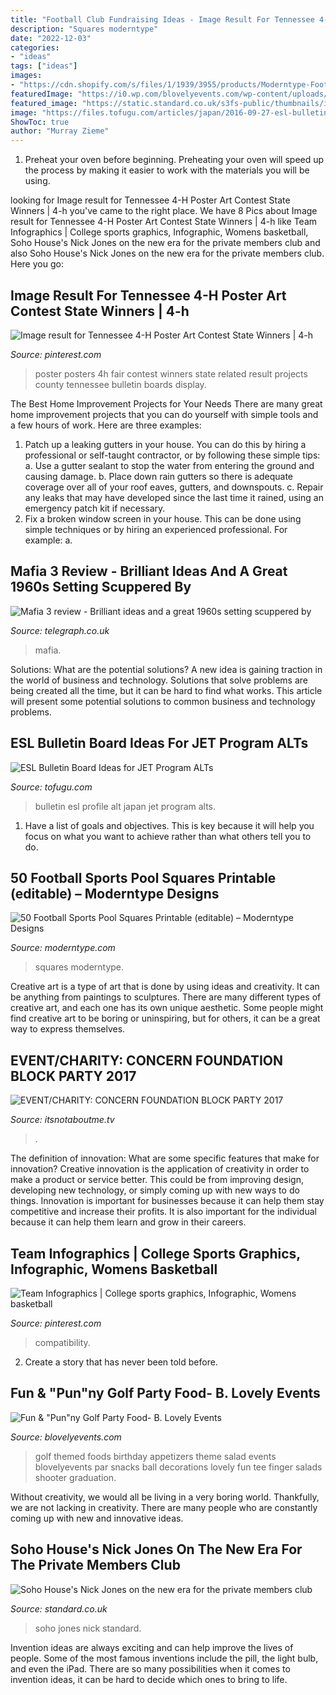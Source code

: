 ```yaml
---
title: "Football Club Fundraising Ideas - Image Result For Tennessee 4-h Poster Art Contest State Winners"
description: "Squares moderntype"
date: "2022-12-03"
categories:
- "ideas"
tags: ["ideas"]
images:
- "https://cdn.shopify.com/s/files/1/1939/3955/products/Moderntype-FootballSquaresFPS004_x-50_800x.jpg?v=1567432318"
featuredImage: "https://i0.wp.com/blovelyevents.com/wp-content/uploads/2013/04/golf-party-salad-shooters.jpg?fit=650%2C975"
featured_image: "https://static.standard.co.uk/s3fs-public/thumbnails/image/2018/04/23/13/23-04-soho-house-1.jpg"
image: "https://files.tofugu.com/articles/japan/2016-09-27-esl-bulletin-board-ideas/alt-profile.jpg"
ShowToc: true
author: "Murray Zieme"
---
```



1. Preheat your oven before beginning. Preheating your oven will speed up the process by making it easier to work with the materials you will be using.

	

		
looking for Image result for Tennessee 4-H Poster Art Contest State Winners | 4-h you've came to the right place. We have 8 Pics about Image result for Tennessee 4-H Poster Art Contest State Winners | 4-h like Team Infographics | College sports graphics, Infographic, Womens basketball, Soho House&#039;s Nick Jones on the new era for the private members club and also Soho House&#039;s Nick Jones on the new era for the private members club. Here you go:
		
    
## Image Result For Tennessee 4-H Poster Art Contest State Winners | 4-h

<img loading=lazy src="https://i.pinimg.com/736x/a2/87/49/a28749a99c6b72fddbc8397445790493---h-poster.jpg" onerror="this.onerror=null;this.src='https://tse3.mm.bing.net/th?id=OIP.KBih2Rx2TAYfueLu20jywwHaEr&amp;pid=15.1';" alt="Image result for Tennessee 4-H Poster Art Contest State Winners | 4-h">

_Source: pinterest.com_

>poster posters 4h fair contest winners state related result projects county tennessee bulletin boards display. 

	

The Best Home Improvement Projects for Your Needs
There are many great home improvement projects that you can do yourself with simple tools and a few hours of work. Here are three examples: 
1. Patch up a leaking gutters in your house. You can do this by hiring a professional or self-taught contractor, or by following these simple tips: 
a. Use a gutter sealant to stop the water from entering the ground and causing damage. 
b. Place down rain gutters so there is adequate coverage over all of your roof eaves, gutters, and downspouts. 
c. Repair any leaks that may have developed since the last time it rained, using an emergency patch kit if necessary.
2. Fix a broken window screen in your house. This can be done using simple techniques or by hiring an experienced professional. For example: 
a.

    
## Mafia 3 Review - Brilliant Ideas And A Great 1960s Setting Scuppered By

<img loading=lazy src="https://www.telegraph.co.uk/content/dam/gaming/2016/10/11/mafia_3-xlarge_trans_NvBQzQNjv4Bq3n7d-t5NvtQpqma80PHh6Uo5t77v9ebRVDNyUnei9Pw.jpg" onerror="this.onerror=null;this.src='https://tse2.mm.bing.net/th?id=OIP.RoErzZWiG0miam-MhqUffAHaEo&amp;pid=15.1';" alt="Mafia 3 review - Brilliant ideas and a great 1960s setting scuppered by">

_Source: telegraph.co.uk_

>mafia. 

	

Solutions: What are the potential solutions?
A new idea is gaining traction in the world of business and technology. Solutions that solve problems are being created all the time, but it can be hard to find what works. This article will present some potential solutions to common business and technology problems.

    
## ESL Bulletin Board Ideas For JET Program ALTs

<img loading=lazy src="https://files.tofugu.com/articles/japan/2016-09-27-esl-bulletin-board-ideas/alt-profile.jpg" onerror="this.onerror=null;this.src='https://tse1.mm.bing.net/th?id=OIP.9bBkmeT-he3l2q7XDbAqvQHaFf&amp;pid=15.1';" alt="ESL Bulletin Board Ideas for JET Program ALTs">

_Source: tofugu.com_

>bulletin esl profile alt japan jet program alts. 

	

1. Have a list of goals and objectives. This is key because it will help you focus on what you want to achieve rather than what others tell you to do.

    
## 50 Football Sports Pool Squares Printable (editable) – Moderntype Designs

<img loading=lazy src="https://cdn.shopify.com/s/files/1/1939/3955/products/Moderntype-FootballSquaresFPS004_x-50_800x.jpg?v=1567432318" onerror="this.onerror=null;this.src='https://tse1.mm.bing.net/th?id=OIP.gcCsPK-xm1569qcgGXUWggHaHa&amp;pid=15.1';" alt="50 Football Sports Pool Squares Printable (editable) – Moderntype Designs">

_Source: moderntype.com_

>squares moderntype. 

	

Creative art is a type of art that is done by using ideas and creativity. It can be anything from paintings to sculptures. There are many different types of creative art, and each one has its own unique aesthetic. Some people might find creative art to be boring or uninspiring, but for others, it can be a great way to express themselves.

    
## EVENT/CHARITY: CONCERN FOUNDATION BLOCK PARTY 2017

<img loading=lazy src="https://itsnotaboutme.tv/news/wp-content/uploads/2017/07/Concern_Foundation-Block_Party-070817-0283.jpg" onerror="this.onerror=null;this.src='https://tse1.mm.bing.net/th?id=OIP.43X59pExqqIrhsQfoGeqegHaE8&amp;pid=15.1';" alt="EVENT/CHARITY: CONCERN FOUNDATION BLOCK PARTY 2017">

_Source: itsnotaboutme.tv_

>. 

	

The definition of innovation: What are some specific features that make for innovation?
Creative innovation is the application of creativity in order to make a product or service better. This could be from improving design, developing new technology, or simply coming up with new ways to do things. Innovation is important for businesses because it can help them stay competitive and increase their profits. It is also important for the individual because it can help them learn and grow in their careers.

    
## Team Infographics | College Sports Graphics, Infographic, Womens Basketball

<img loading=lazy src="https://i.pinimg.com/736x/75/52/38/755238f5564bb01e9610fbeefb6b81e4--womens-basketball-d.jpg" onerror="this.onerror=null;this.src='https://tse4.mm.bing.net/th?id=OIP.XYPNovmVgPzthlg5KdCFsAHaNk&amp;pid=15.1';" alt="Team Infographics | College sports graphics, Infographic, Womens basketball">

_Source: pinterest.com_

>compatibility. 

	

2. Create a story that has never been told before.

    
## Fun &amp; &quot;Pun&quot;ny Golf Party Food- B. Lovely Events

<img loading=lazy src="https://i0.wp.com/blovelyevents.com/wp-content/uploads/2013/04/golf-party-salad-shooters.jpg?fit=650%2C975" onerror="this.onerror=null;this.src='https://tse2.mm.bing.net/th?id=OIP.oz43P4r4nkwwkwwPFiqPuAHaLH&amp;pid=15.1';" alt="Fun &amp; &quot;Pun&quot;ny Golf Party Food- B. Lovely Events">

_Source: blovelyevents.com_

>golf themed foods birthday appetizers theme salad events blovelyevents par snacks ball decorations lovely fun tee finger salads shooter graduation. 

	

Without creativity, we would all be living in a very boring world. Thankfully, we are not lacking in creativity. There are many people who are constantly coming up with new and innovative ideas.

    
## Soho House&#039;s Nick Jones On The New Era For The Private Members Club

<img loading=lazy src="https://static.standard.co.uk/s3fs-public/thumbnails/image/2018/04/23/13/23-04-soho-house-1.jpg" onerror="this.onerror=null;this.src='https://tse3.mm.bing.net/th?id=OIP.09uBz5GrwRYxfLh4Eso-dgHaE8&amp;pid=15.1';" alt="Soho House&#039;s Nick Jones on the new era for the private members club">

_Source: standard.co.uk_

>soho jones nick standard. 

	

Invention ideas are always exciting and can help improve the lives of people. Some of the most famous inventions include the pill, the light bulb, and even the iPad. There are so many possibilities when it comes to invention ideas, it can be hard to decide which ones to bring to life.

